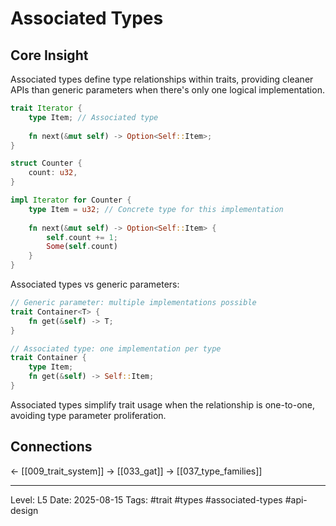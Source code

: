 # Associated Types

## Core Insight
Associated types define type relationships within traits, providing cleaner APIs than generic parameters when there's only one logical implementation.

```rust
trait Iterator {
    type Item; // Associated type
    
    fn next(&mut self) -> Option<Self::Item>;
}

struct Counter {
    count: u32,
}

impl Iterator for Counter {
    type Item = u32; // Concrete type for this implementation
    
    fn next(&mut self) -> Option<Self::Item> {
        self.count += 1;
        Some(self.count)
    }
}
```

Associated types vs generic parameters:
```rust
// Generic parameter: multiple implementations possible
trait Container<T> {
    fn get(&self) -> T;
}

// Associated type: one implementation per type
trait Container {
    type Item;
    fn get(&self) -> Self::Item;
}
```

Associated types simplify trait usage when the relationship is one-to-one, avoiding type parameter proliferation.

## Connections
← [[009_trait_system]]
→ [[033_gat]]
→ [[037_type_families]]

---
Level: L5
Date: 2025-08-15
Tags: #trait #types #associated-types #api-design